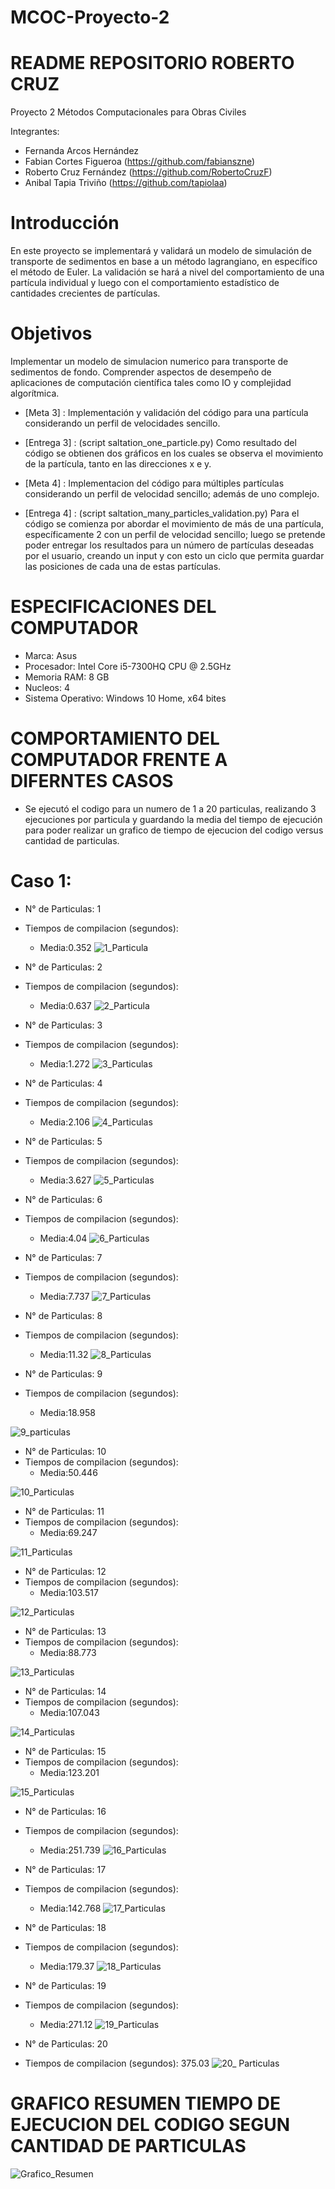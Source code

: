 # MCOC-Proyecto-2

# README REPOSITORIO ROBERTO CRUZ

Proyecto 2 Métodos Computacionales para Obras Civiles

Integrantes:

- Fernanda Arcos Hernández
- Fabian Cortes Figueroa (https://github.com/fabianszne)
- Roberto Cruz Fernández (https://github.com/RobertoCruzF)
- Anibal Tapia Triviño   (https://github.com/tapiolaa)

# Introducción
En este proyecto se implementará y validará un modelo de simulación de transporte de sedimentos en base a un método lagrangiano, en específico el método de Euler. 
La validación se hará a nivel del comportamiento de una partícula individual y luego con el comportamiento estadístico de cantidades
crecientes de partículas.

# Objetivos
Implementar un modelo de simulacion numerico para transporte de sedimentos de fondo. Comprender aspectos de desempeño de aplicaciones de computación científica tales como IO y complejidad algorítmica.

- [Meta 3] : Implementación y validación del código para una partícula considerando un perfil de velocidades sencillo.
- [Entrega 3] : (script saltation_one_particle.py) Como resultado del código se obtienen dos gráficos en los cuales se observa el movimiento de la partícula, tanto en las direcciones x e y.

- [Meta 4] : Implementacion del código para múltiples partículas considerando un perfil de velocidad sencillo; además de uno complejo.
- [Entrega 4] : (script saltation_many_particles_validation.py) Para el código se comienza por abordar el movimiento de más de una partícula, específicamente 2 con un perfil de velocidad sencillo; luego se pretende poder entregar los resultados para un número de partículas deseadas por el usuario, creando un input y con esto un ciclo que permita guardar las posiciones de cada una de estas partículas.

# ESPECIFICACIONES DEL COMPUTADOR

- Marca: Asus
- Procesador: Intel Core i5-7300HQ CPU @ 2.5GHz 
- Memoria RAM: 8 GB
- Nucleos: 4
- Sistema Operativo: Windows 10 Home, x64 bites

# COMPORTAMIENTO DEL COMPUTADOR FRENTE A DIFERNTES CASOS

- Se ejecutó el codigo para un numero de 1 a 20 particulas, realizando 3 ejecuciones por particula y guardando la media del tiempo de ejecución para poder realizar un grafico de tiempo de ejecucion del codigo versus cantidad de particulas.
# Caso 1:

- N° de Particulas: 1
- Tiempos de compilacion (segundos):
	* Media:0.352
![1_Particula](https://user-images.githubusercontent.com/30905557/66690983-eb01dd80-ec69-11e9-8292-08cf6f5423d6.png)

- N° de Particulas: 2
- Tiempos de compilacion (segundos):
	* Media:0.637
![2_Particula](https://user-images.githubusercontent.com/30905557/66690982-eb01dd80-ec69-11e9-87e9-436c6d7a6077.png)
- N° de Particulas: 3
- Tiempos de compilacion (segundos):
	* Media:1.272
![3_Particulas](https://user-images.githubusercontent.com/30905557/66690981-ea694700-ec69-11e9-82ae-8ce50232dae0.png)

- N° de Particulas: 4
- Tiempos de compilacion (segundos):
	* Media:2.106
![4_Particulas](https://user-images.githubusercontent.com/30905557/66690980-e9d0b080-ec69-11e9-92d6-1403c98a6f52.png)

- N° de Particulas: 5
- Tiempos de compilacion (segundos):
	* Media:3.627
![5_Particulas](https://user-images.githubusercontent.com/30905557/66690978-e9381a00-ec69-11e9-8ec7-2427d3c937d7.png)

- N° de Particulas: 6
- Tiempos de compilacion (segundos):
	* Media:4.04
![6_Particulas](https://user-images.githubusercontent.com/30905557/66690977-e9381a00-ec69-11e9-832d-53aa7ea389e4.png)

- N° de Particulas: 7
- Tiempos de compilacion (segundos):
	* Media:7.737
![7_Particulas](https://user-images.githubusercontent.com/30905557/66690976-e9381a00-ec69-11e9-803a-5c3b7c675242.png)

- N° de Particulas: 8
- Tiempos de compilacion (segundos):
	* Media:11.32
![8_Particulas](https://user-images.githubusercontent.com/30905557/66690975-e89f8380-ec69-11e9-9ff1-39df4d0d1a7b.png)

- N° de Particulas: 9
- Tiempos de compilacion (segundos):
	* Media:18.958
	
![9_particulas](https://user-images.githubusercontent.com/30905557/66690974-e89f8380-ec69-11e9-9208-5bda435bce37.png)

- N° de Particulas: 10
- Tiempos de compilacion (segundos):
	* Media:50.446
	
![10_Particulas](https://user-images.githubusercontent.com/30905557/66690973-e89f8380-ec69-11e9-8c6f-ce461ed9a2fa.png)

- N° de Particulas: 11
- Tiempos de compilacion (segundos):
	* Media:69.247
	
![11_Particulas](https://user-images.githubusercontent.com/30905557/66690972-e89f8380-ec69-11e9-9458-b2a6fef1c676.png)

- N° de Particulas: 12
- Tiempos de compilacion (segundos):
	* Media:103.517
	
![12_Particulas](https://user-images.githubusercontent.com/30905557/66690971-e806ed00-ec69-11e9-9fe4-5fa1d514d8f5.png)

- N° de Particulas: 13
- Tiempos de compilacion (segundos):
	* Media:88.773
	
![13_Particulas](https://user-images.githubusercontent.com/30905557/66690970-e806ed00-ec69-11e9-986f-dc204824c10d.png)

- N° de Particulas: 14
- Tiempos de compilacion (segundos):
	* Media:107.043
	
![14_Particulas](https://user-images.githubusercontent.com/30905557/66690969-e76e5680-ec69-11e9-84b6-6c072cab7cbb.png)

- N° de Particulas: 15
- Tiempos de compilacion (segundos):
	* Media:123.201
	
![15_Particulas](https://user-images.githubusercontent.com/30905557/66690968-e76e5680-ec69-11e9-8a39-09753e506794.png)
- N° de Particulas: 16
- Tiempos de compilacion (segundos):
	* Media:251.739
![16_Particulas](https://user-images.githubusercontent.com/30905557/66691550-aed07c00-ec6d-11e9-9452-3869a11ec07c.png)

- N° de Particulas: 17
- Tiempos de compilacion (segundos):
	* Media:142.768
![17_Particulas](https://user-images.githubusercontent.com/30905557/66691585-efc89080-ec6d-11e9-8ce5-71997f7ee14b.png)

- N° de Particulas: 18
- Tiempos de compilacion (segundos):
	* Media:179.37
![18_Particulas](https://user-images.githubusercontent.com/30905557/66691684-75e4d700-ec6e-11e9-886f-e2aac1df0dbd.png)

- N° de Particulas: 19
- Tiempos de compilacion (segundos):
	* Media:271.12
![19_Particulas](https://user-images.githubusercontent.com/30905557/66691787-39fe4180-ec6f-11e9-8ec8-dc4d7df38846.png)

- N° de Particulas: 20
- Tiempos de compilacion (segundos): 375.03
![20_ Particulas](https://user-images.githubusercontent.com/30905557/66691370-3ddc9480-ec6c-11e9-84d1-b186a0e17d4a.png)


# GRAFICO RESUMEN TIEMPO DE EJECUCION DEL CODIGO SEGUN CANTIDAD DE PARTICULAS

![Grafico_Resumen](https://user-images.githubusercontent.com/30905557/66691868-d9233900-ec6f-11e9-8d16-12cd7a4e2d64.PNG)
